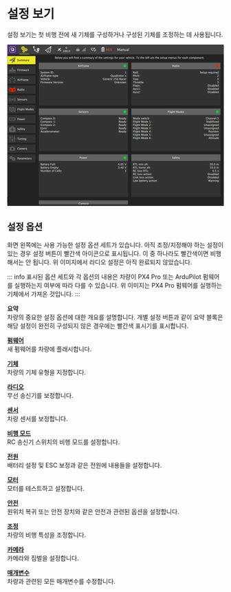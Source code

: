 # 설정 보기

설정 보기는 첫 비행 전에 새 기체를 구성하거나 구성된 기체를 조정하는 데 사용됩니다.

![](../../../assets/setup/setup_view.jpg)

## 설정 옵션

화면 왼쪽에는 사용 가능한 설정 옵션 세트가 있습니다. 아직 조정/지정해야 하는 설정이 있는 경우 설정 버튼이 빨간색 아이콘으로 표시됩니다. 이 중 하나라도 빨간색이면 비행해서는 안 됩니다. 위 이미지에서 라디오 설정은 아직 완료되지 않았습니다.

::: info
표시된 옵션 세트와 각 옵션의 내용은 차량이 PX4 Pro 또는 ArduPilot 펌웨어를 실행하는지 여부에 따라 다를 수 있습니다. 위 이미지는 PX4 Pro 펌웨어를 실행하는 기체에서 가져온 것입니다.
:::

**요약** <br />차량의 중요한 설정 옵션에 대한 개요를 설명합니다. 개별 설정 버튼과 같이 요약 블록은 해당 설정이 완전히 구성되지 않은 경우에는 빨간색 표시기를 표시합니다.

**[펌웨어](firmware.md)** <br />새 펌웨어를 차량에 플래시합니다.

**[기체](airframe.md)** <br />차량의 기체 유형을 지정합니다.

**[라디오](radio.md)** <br />무선 송신기를 보정합니다.

**[센서](sensors.md)** <br />차량 센서를 보정합니다.

**[비행 모드](flight_modes.md)** <br />RC 송신기 스위치의 비행 모드를 설정합니다.

**[전원](power.md)** <br />배터리 설정 및 ESC 보정과 같은 전원에 내용들을 설정합니다.

**[모터](motors.md)** <br />모터를 테스트하고 설정합니다.

**[안전](Safety.md)** <br />원위치 복귀 또는 안전 장치와 같은 안전과 관련된 옵션을 설정합니다.

**[조정](tuning.md)** <br />차량의 비행 특성을 조정합니다.

**[카메라](camera.md)** <br />카메라와 짐벌을 설정합니다.

**[매개변수](parameters.md)** <br />차량과 관련된 모든 매개변수를 수정합니다. <br /> <br />
